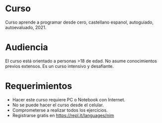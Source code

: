 # Curso

Curso aprende a programar desde cero, castellano espanol, autoguiado, autoevaluado, 2021.

# Audiencia

El curso está orientado a personas >18 de edad.
No asume conocimientos previos extensos.
Es un curso intensivo y desafiante.

# Requerimientos

- Hacer este curso requiere PC o Notebook con Internet.
- No se puede hacer el curso desde el celular.
- Comprometerse a realizar todos los ejercicios.
- Registrarse gratis en https://repl.it/languages/nim
